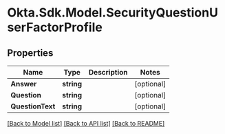 # Okta.Sdk.Model.SecurityQuestionUserFactorProfile

## Properties

Name | Type | Description | Notes
------------ | ------------- | ------------- | -------------
**Answer** | **string** |  | [optional] 
**Question** | **string** |  | [optional] 
**QuestionText** | **string** |  | [optional] 

[[Back to Model list]](../README.md#documentation-for-models) [[Back to API list]](../README.md#documentation-for-api-endpoints) [[Back to README]](../README.md)

